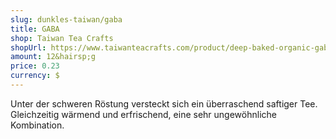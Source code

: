 ```yaml
---
slug: dunkles-taiwan/gaba
title: GABA
shop: Taiwan Tea Crafts
shopUrl: https://www.taiwanteacrafts.com/product/deep-baked-organic-gaba-oolong-tea/?attribute_pa_weight=250-g-8-82-oz-save-20&v=3a52f3c22ed6
amount: 12&hairsp;g
price: 0.23
currency: $
---
```

Unter der schweren Röstung versteckt sich ein überraschend saftiger Tee. Gleichzeitig wärmend und erfrischend, eine sehr ungewöhnliche Kombination.